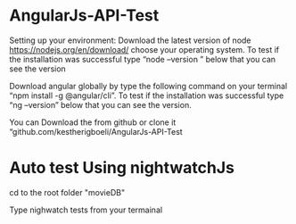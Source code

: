 # AngularJs-API-Test

Setting up your environment:
Download the latest version of node https://nodejs.org/en/download/ choose your operating system. To test if the installation was successful type “node –version ” below that you can see the version

Download angular globally by type the following command on your terminal “npm install -g @angular/cli”. To test if the installation was successful type “ng –version” below that you can see the version.

You can Download the from github or clone it “github.com/kestherigboeli/AngularJs-API-Test

# Auto test Using nightwatchJs
cd to the root folder "movieDB"

Type nighwatch tests from your termainal
